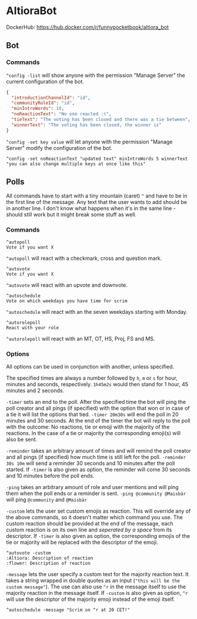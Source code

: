# AltioraBot

DockerHub: https://hub.docker.com/r/funnypocketbook/altiora_bot

## Bot

### Commands

`^config -list` will show anyone with the permission "Manage Server" the current configuration of the bot.

```JSON
{
  "introductionChannelId": "id",
  "communityRoleId": "id",
  "minIntroWords": 10,
  "noReactionText": "No one reacted :(",
  "tieText": "The voting has been closed and there was a tie between",
  "winnerText": "The voting has been closed, the winner is"
}
```

`^config -set key value` will let anyone with the permission "Manage Server" modify the configuration of the bot.
```
^config -set noReactionText "updated text" minIntroWords 5 winnerText "you can also change multiple keys at once like this"
```


## Polls
All commands have to start with a tiny mountain (caret) `^` and have to be in the first line of the message. Any text that the user wants to add should be in another line. I don't know what happens when it's in the same line - should still work but it might break some stuff as well.

### Commands

```
^autopoll
Vote if you want X
```

`^autopoll` will react with a checkmark, cross and question mark.




```
^autovote
Vote if you want X
```

`^autovote` will react with an upvote and downvote.


```
^autoschedule
Vote on which weekdays you have time for scrim
```

`^autoschedule` will react with an the seven weekdays starting with Monday.


```
^autorolepoll
React with your role
```

`^autorolepoll` will react with an MT, OT, HS, Proj, FS and MS.

### Options
All options can be used in conjunction with another, unless specified.

The specified times are always a number followed by `h`, `m` or `s` for hour, minutes and seconds, respectively. `1h45m2s` would then stand for 1 hour, 45 minutes and 2 seconds.

`-timer` sets an end to the poll. After the specified time the bot will ping the poll creator and all pings (if specified) with the option that won or in case of a tie it will list the options that tied. `-timer 20m30s` will end the poll in 20 minutes and 30 seconds. At the end of the timer the bot will reply to the poll with the outcome: No reactions, tie or emoji with the majority of the reactions. In the case of a tie or majority the corresponding emoji(s) will also be sent.

`-reminder` takes an arbitrary amount of times and will remind the poll creator and all pings (if specified) how much time is still left for the poll. `-reminder 30s 10m` will send a reminder 30 seconds and 10 minutes after the poll started. If `-timer` is also given as option, the reminder will come 30 seconds and 10 minutes before the poll ends.

`-ping` takes an arbitrary amount of role and user mentions and will ping them when the poll ends or a reminder is sent. `-ping @community @Maisbär` will ping `@community` and `@Maisbär`

`-custom` lets the user set custom emojis as reaction. This will override any of the above commands, so it doesn't matter which command you use. The custom reaction should be provided at the end of the message, each custom reaction is on its own line and *seperated by a space* from its descriptor. If `-timer` is also given as option, the corresponding emojis of the tie or majority will be replaced with the descriptor of the emoji.
```
^autovote -custom
:Altiora: Description of reaction
:flower: Description of reaction
```

`-message` lets the user specify a custom text for the majority reaction text. It takes a string wrapped in double quotes as an input (`"this will be the custom message"`). The use can also use `^r` in the message itself to use the majority reaction in the message itself. If `-custom` is also given as option, `^r` will use the descriptor of the majority emoji instead of the emoji itself.
```
^autoschedule -message "Scrim on ^r at 20 CET!"
```
